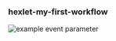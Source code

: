 ### hexlet-my-first-workflow 

![example event parameter](https://github.com/MikRyam/hexlet-my-first-workflow/blob/main/.github/workflows/hello-world.yml/badge.svg?event=push)

